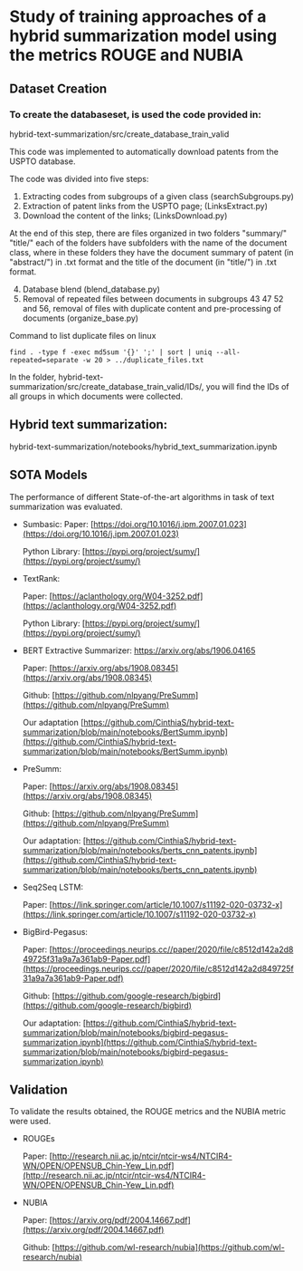 # Study of training approaches of a hybrid summarization model using the metrics ROUGE and NUBIA


## Dataset Creation

### To create the databaseset, is used the code provided in:

hybrid-text-summarization/src/create_database_train_valid

This code was implemented to automatically download patents from the USPTO database.

The code was divided into five steps:

1. Extracting codes from subgroups of a given class (searchSubgroups.py)
2. Extraction of patent links from the USPTO page; (LinksExtract.py)
3. Download the content of the links; (LinksDownload.py)

At the end of this step, there are files organized in two folders "summary/" "title/" each of the folders
have subfolders with the name of the document class, where in these folders they have the document summary of
patent (in "abstract/") in .txt format and the title of the document (in "title/") in .txt format.

4. Database blend (blend_database.py)
5. Removal of repeated files between documents in subgroups 43 47 52 and 56, removal of files with duplicate content and pre-processing of documents (organize_base.py)

Command to list duplicate files on linux

```
find . -type f -exec md5sum '{}' ';' | sort | uniq --all-repeated=separate -w 20 > ../duplicate_files.txt
```

In the folder, hybrid-text-summarization/src/create_database_train_valid/IDs/, you will find the IDs of all groups in which documents were collected.

## Hybrid text summarization:

hybrid-text-summarization/notebooks/hybrid_text_summarization.ipynb

## SOTA Models

The performance of different State-of-the-art algorithms in task of text summarization was evaluated.

- Sumbasic: 
    Paper: [https://doi.org/10.1016/j.ipm.2007.01.023](https://doi.org/10.1016/j.ipm.2007.01.023)

    Python Library: [https://pypi.org/project/sumy/](https://pypi.org/project/sumy/)

- TextRank:  
    
    Paper: [https://aclanthology.org/W04-3252.pdf](https://aclanthology.org/W04-3252.pdf)
    
    Python Library: [https://pypi.org/project/sumy/](https://pypi.org/project/sumy/)
    
- BERT Extractive Summarizer: https://arxiv.org/abs/1906.04165

    Paper: [https://arxiv.org/abs/1908.08345](https://arxiv.org/abs/1908.08345)

    Github: [https://github.com/nlpyang/PreSumm](https://github.com/nlpyang/PreSumm)

    Our adaptation [https://github.com/CinthiaS/hybrid-text-summarization/blob/main/notebooks/BertSumm.ipynb](https://github.com/CinthiaS/hybrid-text-summarization/blob/main/notebooks/BertSumm.ipynb)
    
- PreSumm: 

    Paper: [https://arxiv.org/abs/1908.08345](https://arxiv.org/abs/1908.08345)

    Github: [https://github.com/nlpyang/PreSumm](https://github.com/nlpyang/PreSumm)

    Our adaptation: [https://github.com/CinthiaS/hybrid-text-summarization/blob/main/notebooks/berts_cnn_patents.ipynb](https://github.com/CinthiaS/hybrid-text-summarization/blob/main/notebooks/berts_cnn_patents.ipynb)
  

- Seq2Seq LSTM: 

    Paper: [https://link.springer.com/article/10.1007/s11192-020-03732-x](https://link.springer.com/article/10.1007/s11192-020-03732-x)

- BigBird-Pegasus: 

    Paper: [https://proceedings.neurips.cc//paper/2020/file/c8512d142a2d849725f31a9a7a361ab9-Paper.pdf](https://proceedings.neurips.cc//paper/2020/file/c8512d142a2d849725f31a9a7a361ab9-Paper.pdf)

    Github: [https://github.com/google-research/bigbird](https://github.com/google-research/bigbird)
    
    Our adaptation: [https://github.com/CinthiaS/hybrid-text-summarization/blob/main/notebooks/bigbird-pegasus-summarization.ipynb](https://github.com/CinthiaS/hybrid-text-summarization/blob/main/notebooks/bigbird-pegasus-summarization.ipynb)

## Validation

To validate the results obtained, the ROUGE metrics and the NUBIA metric were used.

- ROUGEs

  Paper: [http://research.nii.ac.jp/ntcir/ntcir-ws4/NTCIR4-WN/OPEN/OPENSUB_Chin-Yew_Lin.pdf](http://research.nii.ac.jp/ntcir/ntcir-ws4/NTCIR4-WN/OPEN/OPENSUB_Chin-Yew_Lin.pdf)

- NUBIA

  Paper: [https://arxiv.org/pdf/2004.14667.pdf](https://arxiv.org/pdf/2004.14667.pdf)

  Github: [https://github.com/wl-research/nubia](https://github.com/wl-research/nubia)

